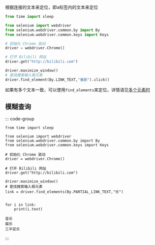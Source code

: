 根据连接的文本来定位，即a标签内的文本来定位



```python
from time import sleep

from selenium import webdriver
from selenium.webdriver.common.by import By
from selenium.webdriver.common.keys import Keys

# 初始化 Chrome 驱动
driver = webdriver.Chrome()

# 打开 Bilibili 网站
driver.get("http://bilibili.com")

driver.maximize_window()
# 查找搜索输入框元素
driver.find_element(By.LINK_TEXT,"番剧").click()
```





如果有多个文本一致，可以使用`find_elements`来定位，详情请见[多个元素时](./class_name#多个class时)





## 模糊查询

::: code-group

```python[模糊查“乐”]{15}
from time import sleep

from selenium import webdriver
from selenium.webdriver.common.by import By
from selenium.webdriver.common.keys import Keys

# 初始化 Chrome 驱动
driver = webdriver.Chrome()

# 打开 Bilibili 网站
driver.get("http://bilibili.com")

driver.maximize_window()
# 查找搜索输入框元素
link = driver.find_elements(By.PARTIAL_LINK_TEXT,"乐")


for i in link:
    print(i.text)
```

```yacas[结果]
音乐
娱乐
三平安乐
```





:::